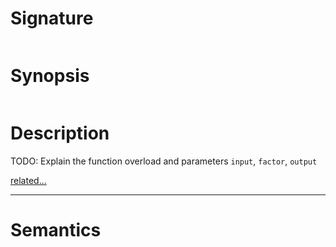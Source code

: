 # Signature
```vikid-signature
```

# Synopsis
```vikid-synopsis
```

# Description
TODO: Explain the function overload and parameters `input`, `factor`, `output`

[related...](https://en.wikipedia.org/wiki/Multiplication)

----
# Semantics